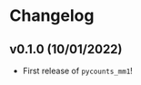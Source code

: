 # Changelog

<!--next-version-placeholder-->

## v0.1.0 (10/01/2022)

- First release of `pycounts_mm1`!